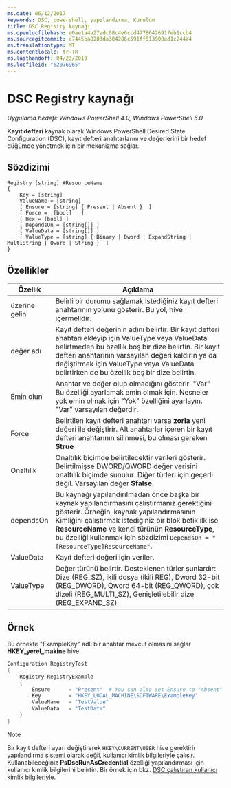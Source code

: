 ```yaml
---
ms.date: 06/12/2017
keywords: DSC, powershell, yapılandırma, Kurulum
title: DSC Registry kaynağı
ms.openlocfilehash: e0ae1a4a27edc08c4e6ccd47786426917eb1ccb4
ms.sourcegitcommit: e7445ba8203da304286c591ff513900ad1c244a4
ms.translationtype: MT
ms.contentlocale: tr-TR
ms.lasthandoff: 04/23/2019
ms.locfileid: "62076965"
---
```

# <a name="dsc-registry-resource"></a>DSC Registry kaynağı

_Uygulama hedefi: Windows PowerShell 4.0, Windows PowerShell 5.0_

**Kayıt defteri** kaynak olarak Windows PowerShell Desired State Configuration (DSC), kayıt defteri anahtarlarını ve değerlerini bir hedef düğümde yönetmek için bir mekanizma sağlar.

## <a name="syntax"></a>Sözdizimi

```
Registry [string] #ResourceName
{
    Key = [string]
    ValueName = [string]
    [ Ensure = [string] { Present | Absent }  ]
    [ Force =  [bool]   ]
    [ Hex = [bool] ]
    [ DependsOn = [string[]] ]
    [ ValueData = [string[]] ]
    [ ValueType = [string] { Binary | Dword | ExpandString | MultiString | Qword | String }  ]
}
```

## <a name="properties"></a>Özellikler

| Özellik | Açıklama |
| --- | --- |
| üzerine gelin| Belirli bir durumu sağlamak istediğiniz kayıt defteri anahtarının yolunu gösterir. Bu yol, hive içermelidir.|
| değer adı| Kayıt defteri değerinin adını belirtir. Bir kayıt defteri anahtarı ekleyip için ValueType veya ValueData belirtmeden bu özellik boş bir dize belirtin. Bir kayıt defteri anahtarının varsayılan değeri kaldırın ya da değiştirmek için ValueType veya ValueData belirtirken de bu özellik boş bir dize belirtin.|
| Emin olun| Anahtar ve değer olup olmadığını gösterir. "Var" Bu özelliği ayarlamak emin olmak için. Nesneler yok emin olmak için "Yok" özelliğini ayarlayın. "Var" varsayılan değerdir.|
| Force| Belirtilen kayıt defteri anahtarı varsa **zorla** yeni değeri ile değiştirir. Alt anahtarlar içeren bir kayıt defteri anahtarının silinmesi, bu olması gereken **$true** |
| Onaltılık| Onaltılık biçimde belirtilecektir verileri gösterir. Belirtilmişse DWORD/QWORD değer verisini onaltılık biçimde sunulur. Diğer türleri için geçerli değil. Varsayılan değer **$false**.|
| dependsOn| Bu kaynağı yapılandırılmadan önce başka bir kaynak yapılandırmasını çalıştırmanız gerektiğini gösterir. Örneğin, kaynak yapılandırmasının Kimliğini çalıştırmak istediğiniz bir blok betik ilk ise **ResourceName** ve kendi türünün **ResourceType**, bu özelliği kullanmak için sözdizimi `DependsOn = "[ResourceType]ResourceName"`.|
| ValueData| Kayıt defteri değeri için veriler.|
| ValueType| Değer türünü belirtir. Desteklenen türler şunlardır: Dize (REG_SZ), ikili dosya (ikili REG), Dword 32-bit (REG_DWORD), Qword 64-bit (REG_QWORD), çok dizeli (REG_MULTI_SZ), Genişletilebilir dize (REG_EXPAND_SZ) |

## <a name="example"></a>Örnek

Bu örnekte "ExampleKey" adlı bir anahtar mevcut olmasını sağlar **HKEY\_yerel\_makine** hive.

```powershell
Configuration RegistryTest
{
    Registry RegistryExample
    {
        Ensure      = "Present"  # You can also set Ensure to "Absent"
        Key         = "HKEY_LOCAL_MACHINE\SOFTWARE\ExampleKey"
        ValueName   = "TestValue"
        ValueData   = "TestData"
    }
}
```

> [!NOTE]
> Bir kayıt defteri ayarı değiştirerek `HKEY\CURRENT\USER` hive gerektirir yapılandırma sistemi olarak değil, kullanıcı kimlik bilgileriyle çalışır. Kullanabileceğiniz **PsDscRunAsCredential** özelliği yapılandırması için kullanıcı kimlik bilgilerini belirtin. Bir örnek için bkz. [DSC çalıştıran kullanıcı kimlik bilgileriyle](../../../configurations/runAsUser.md).
